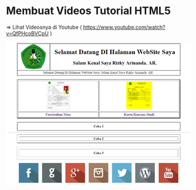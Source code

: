 # Membuat Videos Tutorial HTML5
=> Lihat Videosnya di Youtube ( https://www.youtube.com/watch?v=QfPHcoBVCpU )



<img alt='Membuat Videos Tutorial HTML5' src='images/ScreenShot.png'/>